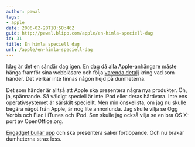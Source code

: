 ```yaml
---
author: pawal
tags:
- apple
date: 2006-02-28T18:58:46Z
guid: http://pawal.blipp.com/apple/en-himla-speciell-dag
id: 31
title: En himla speciell dag
url: /apple/en-himla-speciell-dag
---
```


Idag är det en såndär dag igen. En dag då alla Apple-anhängare måste
hänga framför sina webbläsare och följa <a
href="http://www.stevesoutfit.com/">varenda detalj</a> kring vad som
händer. Det verkar inte finnas någon hejd på dumheterna.

Det som händer är alltså att Apple ska presentera några nya
produkter. Öh, ja, spännande. Så väldigt speciell är inte iPod eller
deras hårdvara. Inte ens operativsystemet är särskilt speciellt. Men
min önskelista, om jag nu skulle begära något från Apple, är nog lite
annorlunda. Jag skulle vilja se Ogg Vorbis och Flac i iTunes och
iPod. Sen skulle jag också vilja se en bra OS X-port av
OpenOffice.org.

<a href="http://www.engadget.com/2006/02/28/live-from-the-steve-jobs-keynote-fun-new-products/">Engadget bullar upp</a> och ska presentera saker fortlöpande. Och nu brakar
dumheterna strax loss.
